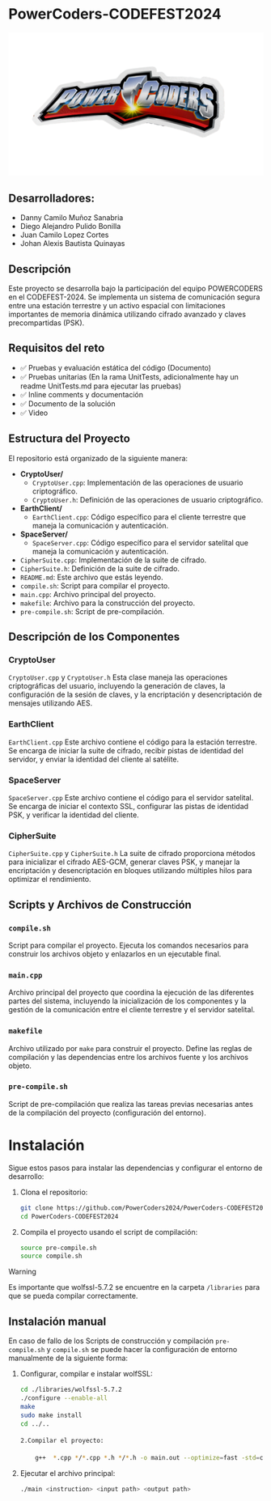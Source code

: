 # PowerCoders-CODEFEST2024

![PowerCodersLogo](./PowerCodersLogo.png)

## Desarrolladores:

- Danny Camilo Muñoz Sanabria
- Diego Alejandro Pulido Bonilla
- Juan Camilo Lopez Cortes
- Johan Alexis Bautista Quinayas

## Descripción

Este proyecto se desarrolla bajo la participación del equipo POWERCODERS en el CODEFEST-2024. Se implementa un sistema de comunicación segura entre una estación terrestre y un activo espacial con limitaciones importantes de memoria dinámica utilizando cifrado avanzado y claves precompartidas (PSK).

## Requisitos del reto

- ✅ Pruebas y evaluación estática del código (Documento)
- ✅ Pruebas unitarias (En la rama UnitTests, adicionalmente hay un readme UnitTests.md para ejecutar las pruebas)
- ✅ Inline comments y documentación
- ✅ Documento de la solución
- ✅ Video

## Estructura del Proyecto

El repositorio está organizado de la siguiente manera:

- **CryptoUser/**
  - `CryptoUser.cpp`: Implementación de las operaciones de usuario criptográfico.
  - `CryptoUser.h`: Definición de las operaciones de usuario criptográfico.
- **EarthClient/**
  - `EarthClient.cpp`: Código específico para el cliente terrestre que maneja la comunicación y autenticación.
- **SpaceServer/**
  - `SpaceServer.cpp`: Código específico para el servidor satelital que maneja la comunicación y autenticación.
- `CipherSuite.cpp`: Implementación de la suite de cifrado.
- `CipherSuite.h`: Definición de la suite de cifrado.
- `README.md`: Este archivo que estás leyendo.
- `compile.sh`: Script para compilar el proyecto.
- `main.cpp`: Archivo principal del proyecto.
- `makefile`: Archivo para la construcción del proyecto.
- `pre-compile.sh`: Script de pre-compilación.

## Descripción de los Componentes

### CryptoUser

`CryptoUser.cpp` y `CryptoUser.h`
Esta clase maneja las operaciones criptográficas del usuario, incluyendo la generación de claves, la configuración de la sesión de claves, y la encriptación y desencriptación de mensajes utilizando AES.

### EarthClient

`EarthClient.cpp`
Este archivo contiene el código para la estación terrestre. Se encarga de iniciar la suite de cifrado, recibir pistas de identidad del servidor, y enviar la identidad del cliente al satélite.

### SpaceServer

`SpaceServer.cpp`
Este archivo contiene el código para el servidor satelital. Se encarga de iniciar el contexto SSL, configurar las pistas de identidad PSK, y verificar la identidad del cliente.

### CipherSuite

`CipherSuite.cpp` y `CipherSuite.h`
La suite de cifrado proporciona métodos para inicializar el cifrado AES-GCM, generar claves PSK, y manejar la encriptación y desencriptación en bloques utilizando múltiples hilos para optimizar el rendimiento.

## Scripts y Archivos de Construcción

### `compile.sh`

Script para compilar el proyecto. Ejecuta los comandos necesarios para construir los archivos objeto y enlazarlos en un ejecutable final.

### `main.cpp`

Archivo principal del proyecto que coordina la ejecución de las diferentes partes del sistema, incluyendo la inicialización de los componentes y la gestión de la comunicación entre el cliente terrestre y el servidor satelital.

### `makefile`

Archivo utilizado por `make` para construir el proyecto. Define las reglas de compilación y las dependencias entre los archivos fuente y los archivos objeto.

### `pre-compile.sh`

Script de pre-compilación que realiza las tareas previas necesarias antes de la compilación del proyecto (configuración del entorno).

# Instalación

Sigue estos pasos para instalar las dependencias y configurar el entorno de desarrollo:

1. Clona el repositorio:

   ```sh
   git clone https://github.com/PowerCoders2024/PowerCoders-CODEFEST2024.git
   cd PowerCoders-CODEFEST2024

   ```

2. Compila el proyecto usando el script de compilación:
   ```sh
   source pre-compile.sh
   source compile.sh
    ```
> [!WARNING] 
> Es importante que wolfssl-5.7.2 se encuentre en la carpeta `/libraries` para que se pueda compilar correctamente.


## Instalación manual

En caso de fallo de los Scripts de construcción y compilación `pre-compile.sh` y `compile.sh` se puede hacer la configuración de entorno manualmente de la siguiente forma:

1.  Configurar, compilar e instalar wolfSSL:

    ```sh
    cd ./libraries/wolfssl-5.7.2
    ./configure --enable-all
    make
    sudo make install
    cd ../..
    
    2.Compilar el proyecto:

        g++  *.cpp */*.cpp *.h */*.h -o main.out --optimize=fast -std=c++20 -lwolfssl

    ```

2.  Ejecutar el archivo principal:

    ```sh
    ./main <instruction> <input path> <output path>
    ```
